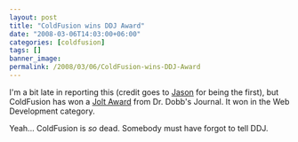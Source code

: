 ```yaml
---
layout: post
title: "ColdFusion wins DDJ Award"
date: "2008-03-06T14:03:00+06:00"
categories: [coldfusion]
tags: []
banner_image: 
permalink: /2008/03/06/ColdFusion-wins-DDJ-Award
---
```


I'm a bit late in reporting this (credit goes to <a href="http://www.cfinsider.com/index.cfm/2008/3/6/ColdFusion-wins-Product-Excellence-Award-in-Web-Development">Jason</a> for being the first), but ColdFusion has won a <a href="http://www.drdobbs.com/blog/portal/archives/2008/03/jolt_award_winn.html">Jolt Award</a> from Dr. Dobb's Journal. It won in the Web Development category.

Yeah... ColdFusion is <i>so</i> dead. Somebody must have forgot to tell DDJ.